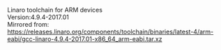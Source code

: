 Linaro toolchain for ARM devices  
Version:4.9.4-2017.01  
Mirrored from: https://releases.linaro.org/components/toolchain/binaries/latest-4/arm-eabi/gcc-linaro-4.9.4-2017.01-x86_64_arm-eabi.tar.xz  
